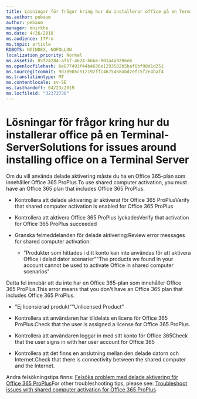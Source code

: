 ```yaml
---
title: Lösningar för frågor kring hur du installerar office på en Terminal-Server
ms.author: pebaum
author: pebaum
manager: mnirkhe
ms.date: 4/26/2018
ms.audience: ITPro
ms.topic: article
ROBOTS: NOINDEX, NOFOLLOW
localization_priority: Normal
ms.assetid: 85f24284-af6f-4624-b6be-901a4a9206eb
ms.openlocfilehash: 6e877493f44b4636e1293582b5baf6bf98d1d251
ms.sourcegitcommit: 9d78905c512192ffc4675468abd2efc5f2e4baf4
ms.translationtype: MT
ms.contentlocale: sv-SE
ms.lasthandoff: 04/23/2019
ms.locfileid: "32373730"
---
```

# <a name="solutions-for-issues-around-installing-office-on-a-terminal-server"></a><span data-ttu-id="79a96-102">Lösningar för frågor kring hur du installerar office på en Terminal-Server</span><span class="sxs-lookup"><span data-stu-id="79a96-102">Solutions for issues around installing office on a Terminal Server</span></span>

<span data-ttu-id="79a96-103">Om du vill använda delade aktivering måste du ha en Office 365-plan som innehåller Office 365 ProPlus.</span><span class="sxs-lookup"><span data-stu-id="79a96-103">To use shared computer activation, you must have an Office 365 plan that includes Office 365 ProPlus.</span></span>
  
- <span data-ttu-id="79a96-104">Kontrollera att delade aktivering är aktiverat för Office 365 ProPlus</span><span class="sxs-lookup"><span data-stu-id="79a96-104">Verify that shared computer activation is enabled for Office 365 ProPlus</span></span>
    
- <span data-ttu-id="79a96-105">Kontrollera att aktivera Office 365 ProPlus lyckades</span><span class="sxs-lookup"><span data-stu-id="79a96-105">Verify that activation for Office 365 ProPlus succeeded</span></span>
    
- <span data-ttu-id="79a96-106">Granska felmeddelanden för delade aktivering:</span><span class="sxs-lookup"><span data-stu-id="79a96-106">Review error messages for shared computer activation:</span></span>
    
  - <span data-ttu-id="79a96-107">”Produkter som hittades i ditt konto kan inte användas för att aktivera Office i delad dator scenarier”</span><span class="sxs-lookup"><span data-stu-id="79a96-107">"The products we found in your account cannot be used to activate Office in shared computer scenarios"</span></span>
  
<span data-ttu-id="79a96-108">Detta fel innebär att du inte har en Office 365-plan som innehåller Office 365 ProPlus.</span><span class="sxs-lookup"><span data-stu-id="79a96-108">This error means that you don't have an Office 365 plan that includes Office 365 ProPlus.</span></span>
    
  - <span data-ttu-id="79a96-109">”Ej licensierad produkt”</span><span class="sxs-lookup"><span data-stu-id="79a96-109">"Unlicensed Product"</span></span>
    
  - <span data-ttu-id="79a96-110">Kontrollera att användaren har tilldelats en licens för Office 365 ProPlus.</span><span class="sxs-lookup"><span data-stu-id="79a96-110">Check that the user is assigned a license for Office 365 ProPlus.</span></span>
    
  - <span data-ttu-id="79a96-111">Kontrollera att användaren loggar in med sitt konto för Office 365</span><span class="sxs-lookup"><span data-stu-id="79a96-111">Check that the user signs in with her user account for Office 365</span></span>
    
  - <span data-ttu-id="79a96-112">Kontrollera att det finns en anslutning mellan den delade datorn och Internet.</span><span class="sxs-lookup"><span data-stu-id="79a96-112">Check that there is connectivity between the shared computer and the Internet.</span></span>
    
<span data-ttu-id="79a96-113">Andra felsökningstips finns: [Felsöka problem med delade aktivering för Office 365 ProPlus](https://docs.microsoft.com/DeployOffice/troubleshoot-issues-with-shared-computer-activation-for-office-365-proplus)</span><span class="sxs-lookup"><span data-stu-id="79a96-113">For other troubleshooting tips, please see: [Troubleshoot issues with shared computer activation for Office 365 ProPlus](https://docs.microsoft.com/DeployOffice/troubleshoot-issues-with-shared-computer-activation-for-office-365-proplus)</span></span>
  


